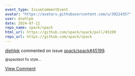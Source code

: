```yaml
---
event_type: IssueCommentEvent
avatar: "https://avatars.githubusercontent.com/u/3922435?"
user: diehlpk
date: 2024-07-11
repo_name: spack/spack
html_url: https://github.com/spack/spack/pull/45199
repo_url: https://github.com/spack/spack
---
```


<a href='https://github.com/diehlpk' target='_blank'>diehlpk</a> commented on issue <a href='https://github.com/spack/spack/pull/45199' target='_blank'>spack/spack#45199</a>.

<small>@spackbot fix style...</small>

<a href='https://github.com/spack/spack/pull/45199' target='_blank'>View Comment</a>